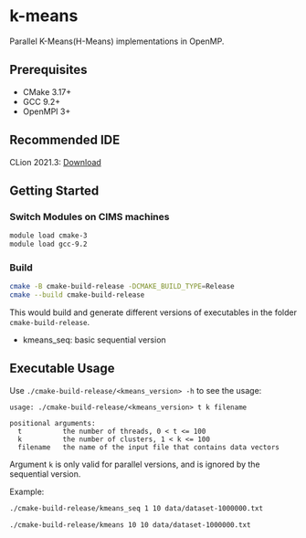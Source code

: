 # k-means

Parallel K-Means(H-Means) implementations in OpenMP.

## Prerequisites

- CMake 3.17+
- GCC 9.2+
- OpenMPI 3+

## Recommended IDE

CLion 2021.3: [Download](https://www.jetbrains.com/clion/)

## Getting Started

### Switch Modules on CIMS machines

```bash
module load cmake-3
module load gcc-9.2
```

### Build

```bash
cmake -B cmake-build-release -DCMAKE_BUILD_TYPE=Release
cmake --build cmake-build-release
```

This would build and generate different versions of executables in the folder `cmake-build-release`.

- kmeans_seq: basic sequential version

## Executable Usage

Use `./cmake-build-release/<kmeans_version> -h` to see the usage:

```text
usage: ./cmake-build-release/<kmeans_version> t k filename

positional arguments:
  t          the number of threads, 0 < t <= 100
  k          the number of clusters, 1 < k <= 100
  filename   the name of the input file that contains data vectors
```

Argument `k` is only valid for parallel versions, and is ignored by the sequential version.

Example:

```bash
./cmake-build-release/kmeans_seq 1 10 data/dataset-1000000.txt
```

```bash
./cmake-build-release/kmeans 10 10 data/dataset-1000000.txt
```
